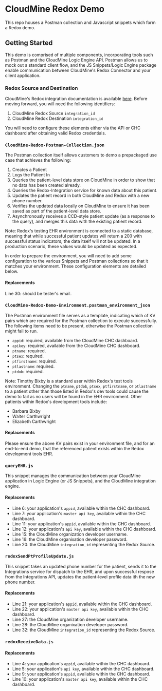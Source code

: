 # CloudMine Redox Demo
This repo houses a Postman collection and Javascript snippets which form a Redox demo.

## Getting Started
This demo is comprised of multiple components, incorporating tools such as Postman and the CloudMine Logic Engine API. Postman allows us to mock out a standard client flow, and the JS Snippets/Logic Engine package enable communication between CloudMine's Redox Connector and your client application. 

### Redox Source and Destination

CloudMine's Redox integration documentation is available [here](https://cloudmine.io/docs/#/rest_api#redox). Before moving forward, you will need the following identifiers:

1) CloudMine Redox Source `integration_id`
2) CloudMine Redox Destination `integration_id`

You will need to configure these elements either via the API or CHC dashboard after obtaining valid Redox credentials. 

### `CloudMine-Redox-Postman-Collection.json`
The Postman collection itself allows customers to demo a prepackaged use case that achieves the following:

1) Creates a Patient
2) Logs the Patient In
3) Queries the patient-level data store on CloudMine in order to show that no data has been created already. 
4) Queries the Redox-Integration service for known data about this patient.
5) Updates the patient record in both CloudMine and Redox with a new phone number. 
6) Verifies the updated data locally on CloudMine to ensure it has been saved as part of the patient-level data store. 
7) Asynchronously receives a CCD-style patient update (as a response to the query), and merges this data with the existing patient record. 

Note: Redox's testing EHR environment is connected to a static database, meaning that while successful patient updates will return a 200 with successful status indicators, the data itself will not be updated. In a production scenario, these values would be updated as expected. 

In order to prepare the environment, you will need to add some configuration to the various Snippets and Postman collections so that it matches your environment. These configuration elements are detailed below. 

#### Replacements
Line 30: should be tester's email. 

### `CloudMine-Redox-Demo-Environment.postman_environment_json`
The Postman environment file serves as a template, indicating which of KV pairs which are required for the Postman collection to execute successfully. The following items need to be present, otherwise the Postman collection might fail to run. 

- `appid`: required, available from the CloudMine CHC dashboard. 
- `apikey`: required, available from the CloudMine CHC dashboard.
- `ptname`: required. 
- `ptsex`: required.
- `ptfirstname`: required.
- `ptlastname`: required.
- `ptdob`: required. 

Note: Timothy Bixby is a standard user within Redox's test tools environment. Changing the `ptname`, `ptdob`, `ptsex`, `ptfirstname`, or `ptlastname` to a patient other than those listed in Redox's dev tools could cause the demo to fail as no users will be found in the EHR environment. Other patients within Redox's development tools include: 

- Barbara Bixby
- Walter Carthwright
- Elizabeth Carthwright 

#### Replacements

Please ensure the above KV pairs exist in your environment file, and for an end-to-end demo, that the referenced patient exists within the Redox development tools EHR. 

### `queryEHR.js`

This snippet manages the communication between your CloudMine application in Logic Engine (or JS Snippets), and the CloudMine integration engine.

#### Replacements
- Line 6: your application's `appid`, available within the CHC dashboard. 
- Line 7: your application's `master api key`, available within the CHC dashboard.
- Line 11: your application's `appid`, available within the CHC dashboard. 
- Line 12: your application's `api key`, available within the CHC dashboard.
- Line 15: the CloudMine organization developer username.
- Line 16: the CloudMine organixation developer password. 
- Line 20: the CloudMine `integration_id` representing the Redox Source.

### `redoxSendPtProfileUpdate.js`

This snippet takes an updated phone number for the patient, sends it to the Integrations service for dispatch to the EHR, and upon successful respose from the Integrations API, updates the patient-level profile data ith the new phone number. 

#### Replacements
- Line 21: your application's `appid`, available within the CHC dashboard. 
- Line 22: your application's `master api key`, available within the CHC dashboard.
- Line 27: the CloudMine organization developer username.
- Line 28: the CloudMine organixation developer password. 
- Line 32: the CloudMine `integration_id` representing the Redox Source.

### `redoxReceiveData.js`

#### Replacements
- Line 4: your application's `appid`, available within the CHC dashboard. 
- Line 5: your application's `api key`, available within the CHC dashboard.
- Line 9: your application's `appid`, available within the CHC dashboard. 
- Line 10: your application's `master api key`, available within the CHC dashboard.

